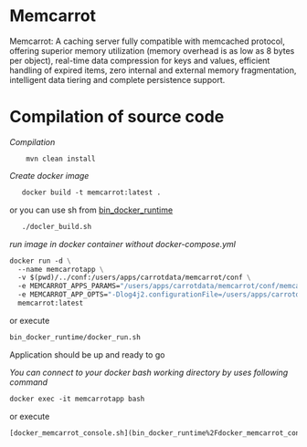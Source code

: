 # Memcarrot
Memcarrot: A caching server fully compatible with memcached protocol, offering superior memory utilization (memory overhead is as low as 8 bytes per object), real-time data compression for keys and values, efficient handling of expired items, zero internal and external memory fragmentation, intelligent data tiering and complete persistence support.

# Compilation of source code
*Compilation*
````
    mvn clean install
````

*Create docker image*
```dockerfile
   docker build -t memcarrot:latest .
```
or you can use sh from [bin_docker_runtime](bin_docker_runtime)
```dockerfile
   ./docler_build.sh
```

*run image in docker container without docker-compose.yml*
```dockerfile
docker run -d \
  --name memcarrotapp \
  -v $(pwd)/../conf:/users/apps/carrotdata/memcarrot/conf \
  -e MEMCARROT_APPS_PARAMS="/users/apps/carrotdata/memcarrot/conf/memcarrot.cfg" \
  -e MEMCARROT_APP_OPTS="-Dlog4j2.configurationFile=/users/apps/carrotdata/memcarrot/conf/log4j2.xml" \
  memcarrot:latest
```
or execute
```dockerfile
bin_docker_runtime/docker_run.sh
```

Application should be up and ready to go

*You can connect to your docker bash working directory by uses following command* 
```dockerfile
docker exec -it memcarrotapp bash
```
or execute
```dockerfile
[docker_memcarrot_console.sh](bin_docker_runtime%2Fdocker_memcarrot_console.sh)
```